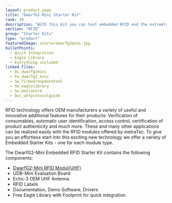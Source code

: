 ```yaml
---
layout: product_page
title: "DwarfG2-Mini Starter Kit"
rank: 30
description: "With this kit you can test embedded RFID and the extremly small UHF module DwarfG2-Mini"
section: "RFID"
group: "Starter Kits"
type: "product"
featuredImage: starterdwarfg2mini.jpg
bulletPoints:
  - Quick Integration
  - Eagle Library 
  - Everything included
linked_files:
  - Ds_dwarfg2mini
  - Fw_dwarfg2_mini
  - Sw_firmwareupdatetool
  - Sw_eaglelibrary
  - Sw_metraterm
  - Doc_uhfprotocolguide
---
```

RFID technology offers OEM manufacturers a variety of useful and innovative additional features for their products: Verification of consumables, automatic user identification, access control, certification of product authenticity and much more. These and many other applications can be realized easily with the RFID modules offered by metraTec. To give you an effortless start into this exciting new technology we offer a variety of Embedded Starter Kits - one for each module type.

The DwarfG2-Mini Embedded RFID Starter Kit contains the following components:

* [DwarfG2-Mini RFID Modul(UHF)](<https://www.metratec.com/en/products/rfid/modules/dwarfG2mini-uhf/>)
* UDB-Mini Evaluation Board
* Echo-3 OEM UHF Antenna
* RFID Labels
* Documentation, Demo Software, Drivers
* Free Eagle Library with Footprint for quick integration
